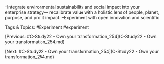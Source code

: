  –Integrate environmental sustainability and 
social impact into your enterprise strategy—
recalibrate value with a holistic lens of people, 
planet, purpose, and profit impact.
 –Experiment with open innovation and scientific 

   Tags & Topics:
   #Experiment
   #experiment

[Previous: #C-Study22 - Own your transformation_254](C-Study22 - Own your transformation_254.md)

[Next: #C-Study22 - Own your transformation_254](C-Study22 - Own your transformation_254.md)